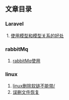 ## 文章目录

### Laravel
  1. [使用模型和模型关系的好处](https://github.com/clms2/arcs/issues/1)
  
### rabbitMq
  1. [rabbitMq使用](https://github.com/clms2/arcs/issues/2)
  
  
### linux
  1. [linux删除软链不能带/](https://github.com/clms2/arcs/issues/4)
  2. [误删文件恢复](https://github.com/clms2/arcs/issues/3)
